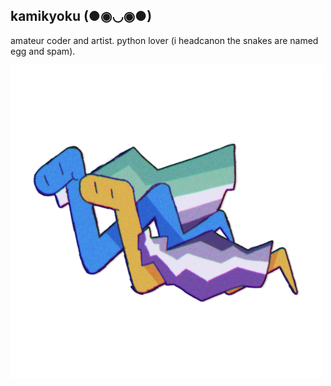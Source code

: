 ## kamikyoku (●◉◡◉●) 

amateur coder and artist. python lover (i headcanon the snakes are named egg and spam).

<img src="py.png" width="500">
